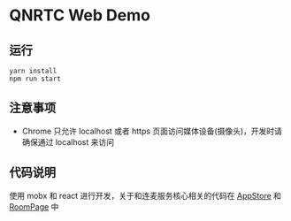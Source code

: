 # QNRTC Web Demo

## 运行

```
yarn install
npm run start
```

## 注意事项
- Chrome 只允许 localhost 或者 https 页面访问媒体设备(摄像头)，开发时请确保通过 localhost 来访问

## 代码说明

使用 mobx 和 react 进行开发，关于和连麦服务核心相关的代码在
[AppStore](./src/app/stores/AppStore.ts) 和
[RoomPage](./src/app/containers/RoomPage/index.tsx) 中    

